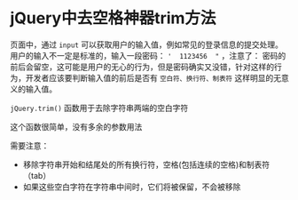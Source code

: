 # jQuery中去空格神器trim方法 

页面中，通过 `input` 可以获取用户的输入值，例如常见的登录信息的提交处理。用户的输入不一定是标准的，输入一段密码： `'  1123456  "` ，注意了： 密码的前后会留空，这可能是用户的无心的行为，但是密码确实又没错，针对这样的行为，开发者应该要判断输入值的前后是否有 `空白符、换行符、制表符` 这样明显的无意义的输入值。

`jQuery.trim()` 函数用于去除字符串两端的空白字符

这个函数很简单，没有多余的参数用法

需要注意：

- 移除字符串开始和结尾处的所有换行符，空格(包括连续的空格)和制表符（tab）
- 如果这些空白字符在字符串中间时，它们将被保留，不会被移除

